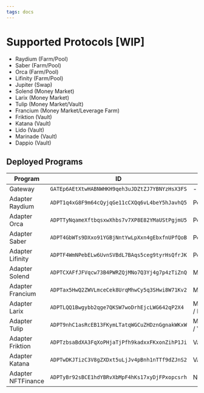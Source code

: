 ```yaml
---
tags: docs
---
```


# Supported Protocols [WIP]

- Raydium (Farm/Pool)
- Saber (Farm/Pool)
- Orca (Farm/Pool)
- Lifinity (Farm/Pool)
- Jupiter (Swap)
- Solend (Money Market)
- Larix (Money Market)
- Tulip (Money Market/Vault)
- Francium (Money Market/Leverage Farm)
- Friktion (Vault)
- Katana (Vault)
- Lido (Vault)
- Marinade (Vault)
- Dappio (Vault)

## Deployed Programs

| Program | ID | Type |
| - | - | - |
| Gateway | `GATEp6AEtXtwHABNWHKH9qeh3uJDZtZJ7YBNYzHsX3FS` | - |
| Adapter Raydium | `ADPT1q4xG8F9m64cQyjqGe11cCXQq6vL4beY5hJavhQ5` | Pool / Farm |
| Adapter Orca | `ADPTTyNqameXftbqsxwXhbs7v7XP8E82YMaUStPgjmU5` | Pool / Farm |
| Adapter Saber | `ADPT4GbWTs9DXxo91YGBjNntYwLpXxn4gEbxfnUPfQoB` | Pool / Farm |
| Adapter Lifinity | `ADPTF4WmNPebELw6UvnSVBdL7BAqs5ceg9tyrHsQfrJK` | Pool |
| Adapter Solend | `ADPTCXAFfJFVqcw73B4PWRZQjMNo7Q3Yj4g7p4zTiZnQ` | MoneyMarket |
| Adapter Francium | `ADPTax5HwQ2ZWVLmceCek8UrqMhwCy5q3SHwi8W71Kv2` | MoneyMarket |
| Adapter Larix | `ADPTLQQ1Bwgybb2qge7QKSW7woDrhEjcLWG642qP2X4` | MoneyMarket / Farm |
| Adapter Tulip | `ADPT9nhC1asRcEB13FKymLTatqWGCuZHDznGgnakWKxW` | MoneyMarket / Vault |
| Adapter Friktion | `ADPTzbsaBdXA3FqXoPHjaTjPfh9kadxxFKxonZihP1Ji` | Vault |
| Adapter Katana | `ADPTwDKJTizC3V8gZXDxt5uLjJv4pBnh1nTTf9dZJnS2` | Vault |
| Adapter NFTFinance | `ADPTyBr92sBCE1hdYBRvXbMpF4hKs17xyDjFPxopcsrh` | NFTFinance |
